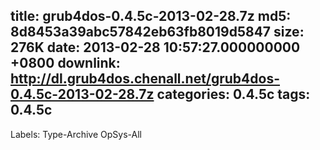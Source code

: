 title: grub4dos-0.4.5c-2013-02-28.7z
md5: 8d8453a39abc57842eb63fb8019d5847
size: 276K
date: 2013-02-28 10:57:27.000000000 +0800
downlink: http://dl.grub4dos.chenall.net/grub4dos-0.4.5c-2013-02-28.7z
categories: 0.4.5c
tags: 0.4.5c
---

Labels: 
 Type-Archive
 OpSys-All